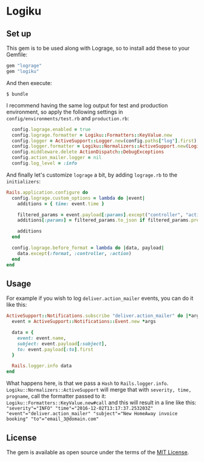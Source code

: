 # Logiku

## Set up

This gem is to be used along with Lograge, so to install add these to your Gemfile:

```ruby
gem "lograge"
gem "logiku"
```

And then execute:

    $ bundle

I recommend having the same log output for test and production environment, so apply the following settings in `config/environments/test.rb` and `production.rb`:

```ruby
  config.lograge.enabled = true
  config.lograge.formatter = Logiku::Formatters::KeyValue.new
  config.logger = ActiveSupport::Logger.new(config.paths["log"].first)
  config.logger.formatter = Logiku::Normalizers::ActiveSupport.new(Logiku::Formatters::KeyValue.new)
  config.middleware.delete ActionDispatch::DebugExceptions
  config.action_mailer.logger = nil
  config.log_level = :info
```

And finally let's customize `lograge` a bit, by adding `lograge.rb` to the `initializers`:

```ruby
Rails.application.configure do
  config.lograge.custom_options = lambda do |event|
    additions = { time: event.time }

    filtered_params = event.payload[:params].except("controller", "action", "format", "protocol")
    additions[:params] = filtered_params.to_json if filtered_params.present?

    additions
  end

  config.lograge.before_format = lambda do |data, payload|
    data.except(:format, :controller, :action)
  end
end
```

## Usage

For example if you wish to log `deliver.action_mailer` events, you can do it like this:
```ruby
ActiveSupport::Notifications.subscribe "deliver.action_mailer" do |*args|
  event = ActiveSupport::Notifications::Event.new *args

  data = {
    event: event.name,
    subject: event.payload[:subject],
    to: event.payload[:to].first
  }

  Rails.logger.info data
end
```

What happens here, is that we pass a `Hash` to `Rails.logger.info`. `Logiku::Normalizers::ActiveSupport` will merge that with `severity, time, progname`, call the formatter passed to it: `Logiku::Formatters::KeyValue.new#call` and this will result in a line like this:
`"severity"="INFO" "time"="2016-12-02T13:17:37.253203Z" "event"="deliver.action_mailer" "subject"="New HomeAway invoice booking" "to"="email_3@domain.com"`

## License

The gem is available as open source under the terms of the [MIT License](http://opensource.org/licenses/MIT).

